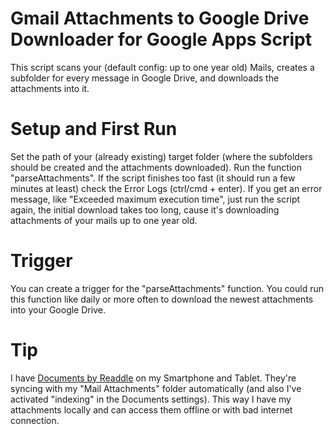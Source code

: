 # Gmail Attachments to Google Drive Downloader for Google Apps Script

This script scans your (default config: up to one year old) Mails, creates a
subfolder for every message in Google Drive, and downloads the attachments
into it.

# Setup and First Run

Set the path of your (already existing) target folder (where the subfolders
should be created and the attachments downloaded).
Run the function "parseAttachments". If the script finishes too fast (it
should run a few minutes at least) check the Error Logs (ctrl/cmd + enter).
If you get an error message, like "Exceeded maximum execution time", just run
the script again, the initial download takes too long, cause it's downloading
attachments of your mails up to one year old.

# Trigger

You can create a trigger for the "parseAttachments" function. You could
run this function like daily or more often to download the newest attachments
into your Google Drive.

# Tip

I have [Documents by Readdle](https://readdle.com/products/documents) on my
Smartphone and Tablet. They're syncing with my "Mail Attachments" folder
automatically (and also I've activated "indexing" in the Documents settings).
This way I have my attachments locally and can access them offline or with bad
internet connection.